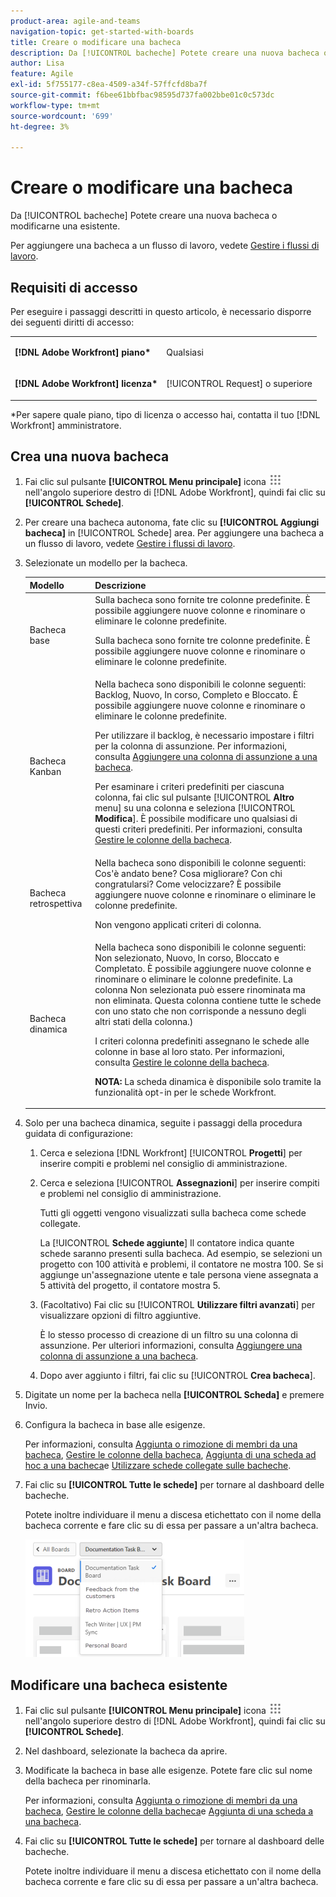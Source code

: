 ```yaml
---
product-area: agile-and-teams
navigation-topic: get-started-with-boards
title: Creare o modificare una bacheca
description: Da [!UICONTROL bacheche] Potete creare una nuova bacheca o modificarne una esistente.
author: Lisa
feature: Agile
exl-id: 5f755177-c8ea-4509-a34f-57ffcfd8ba7f
source-git-commit: f6bee61bbfbac98595d737fa002bbe01c0c573dc
workflow-type: tm+mt
source-wordcount: '699'
ht-degree: 3%

---
```


# Creare o modificare una bacheca

Da [!UICONTROL bacheche] Potete creare una nuova bacheca o modificarne una esistente.

Per aggiungere una bacheca a un flusso di lavoro, vedete [Gestire i flussi di lavoro](/help/quicksilver/agile/use-boards-agile-planning-tools/manage-collections.md).

## Requisiti di accesso

Per eseguire i passaggi descritti in questo articolo, è necessario disporre dei seguenti diritti di accesso:

<table style="table-layout:auto"> 
 <col> 
 <col> 
 <tbody> 
  <tr> 
   <td role="rowheader"><strong>[!DNL Adobe Workfront] piano*</strong></td> 
   <td> <p>Qualsiasi</p> </td> 
  </tr> 
  <tr> 
   <td role="rowheader"><strong>[!DNL Adobe Workfront] licenza*</strong></td> 
   <td> <p>[!UICONTROL Request] o superiore</p> </td> 
  </tr> 
 </tbody> 
</table>

&#42;Per sapere quale piano, tipo di licenza o accesso hai, contatta il tuo [!DNL Workfront] amministratore.

## Crea una nuova bacheca

1. Fai clic sul pulsante **[!UICONTROL Menu principale]** icona ![](assets/main-menu-icon.png) nell&#39;angolo superiore destro di [!DNL Adobe Workfront], quindi fai clic su **[!UICONTROL Schede]**.
1. Per creare una bacheca autonoma, fate clic su **[!UICONTROL Aggiungi bacheca]** in [!UICONTROL Schede] area. Per aggiungere una bacheca a un flusso di lavoro, vedete [Gestire i flussi di lavoro](/help/quicksilver/agile/use-boards-agile-planning-tools/manage-collections.md).

1. Selezionate un modello per la bacheca.

   | Modello | Descrizione |
   |---------|----------|
   | Bacheca base | Sulla bacheca sono fornite tre colonne predefinite. È possibile aggiungere nuove colonne e rinominare o eliminare le colonne predefinite. <p>Sulla bacheca sono fornite tre colonne predefinite. È possibile aggiungere nuove colonne e rinominare o eliminare le colonne predefinite. |
   | Bacheca Kanban | Nella bacheca sono disponibili le colonne seguenti: Backlog, Nuovo, In corso, Completo e Bloccato. È possibile aggiungere nuove colonne e rinominare o eliminare le colonne predefinite.<p>Per utilizzare il backlog, è necessario impostare i filtri per la colonna di assunzione. Per informazioni, consulta [Aggiungere una colonna di assunzione a una bacheca](/help/quicksilver/agile/use-boards-agile-planning-tools/add-intake-column-to-board.md). <p>Per esaminare i criteri predefiniti per ciascuna colonna, fai clic sul pulsante [!UICONTROL **Altro** menu] su una colonna e seleziona [!UICONTROL **Modifica**]. È possibile modificare uno qualsiasi di questi criteri predefiniti. Per informazioni, consulta [Gestire le colonne della bacheca](/help/quicksilver/agile/get-started-with-boards/manage-board-columns.md). |
   | Bacheca retrospettiva | Nella bacheca sono disponibili le colonne seguenti: Cos&#39;è andato bene? Cosa migliorare? Con chi congratularsi? Come velocizzare? È possibile aggiungere nuove colonne e rinominare o eliminare le colonne predefinite. <p>Non vengono applicati criteri di colonna. |
   | Bacheca dinamica | Nella bacheca sono disponibili le colonne seguenti: Non selezionato, Nuovo, In corso, Bloccato e Completato. È possibile aggiungere nuove colonne e rinominare o eliminare le colonne predefinite. La colonna Non selezionata può essere rinominata ma non eliminata. Questa colonna contiene tutte le schede con uno stato che non corrisponde a nessuno degli altri stati della colonna.) <p>I criteri colonna predefiniti assegnano le schede alle colonne in base al loro stato. Per informazioni, consulta [Gestire le colonne della bacheca](/help/quicksilver/agile/get-started-with-boards/manage-board-columns.md). <p>**NOTA:** La scheda dinamica è disponibile solo tramite la funzionalità opt-in per le schede Workfront. |

1. Solo per una bacheca dinamica, seguite i passaggi della procedura guidata di configurazione:

   1. Cerca e seleziona [!DNL Workfront] [!UICONTROL **Progetti**] per inserire compiti e problemi nel consiglio di amministrazione.
   1. Cerca e seleziona [!UICONTROL **Assegnazioni**] per inserire compiti e problemi nel consiglio di amministrazione.

      Tutti gli oggetti vengono visualizzati sulla bacheca come schede collegate.

      La [!UICONTROL **Schede aggiunte**] Il contatore indica quante schede saranno presenti sulla bacheca. Ad esempio, se selezioni un progetto con 100 attività e problemi, il contatore ne mostra 100. Se si aggiunge un&#39;assegnazione utente e tale persona viene assegnata a 5 attività del progetto, il contatore mostra 5.

   1. (Facoltativo) Fai clic su [!UICONTROL **Utilizzare filtri avanzati**] per visualizzare opzioni di filtro aggiuntive.

      È lo stesso processo di creazione di un filtro su una colonna di assunzione. Per ulteriori informazioni, consulta [Aggiungere una colonna di assunzione a una bacheca](/help/quicksilver/agile/use-boards-agile-planning-tools/add-intake-column-to-board.md).

   1. Dopo aver aggiunto i filtri, fai clic su [!UICONTROL **Crea bacheca**].

1. Digitate un nome per la bacheca nella **[!UICONTROL Scheda]** e premere Invio.
1. Configura la bacheca in base alle esigenze.

   Per informazioni, consulta [Aggiunta o rimozione di membri da una bacheca](../../agile/get-started-with-boards/add-members-to-board.md), [Gestire le colonne della bacheca](../../agile/get-started-with-boards/manage-board-columns.md), [Aggiunta di una scheda ad hoc a una bacheca](../../agile/get-started-with-boards/add-card-to-board.md)e [Utilizzare schede collegate sulle bacheche](/help/quicksilver/agile/get-started-with-boards/connected-cards.md).

1. Fai clic su **[!UICONTROL Tutte le schede]** per tornare al dashboard delle bacheche.

   Potete inoltre individuare il menu a discesa etichettato con il nome della bacheca corrente e fare clic su di essa per passare a un&#39;altra bacheca.

   ![Elenco delle bacheche](assets/boards-button-list-of-boards-350x188.png)

## Modificare una bacheca esistente

1. Fai clic sul pulsante **[!UICONTROL Menu principale]** icona ![](assets/main-menu-icon.png) nell&#39;angolo superiore destro di [!DNL Adobe Workfront], quindi fai clic su **[!UICONTROL Schede]**.
1. Nel dashboard, selezionate la bacheca da aprire.
1. Modificate la bacheca in base alle esigenze. Potete fare clic sul nome della bacheca per rinominarla.

   Per informazioni, consulta [Aggiunta o rimozione di membri da una bacheca](../../agile/get-started-with-boards/add-members-to-board.md), [Gestire le colonne della bacheca](../../agile/get-started-with-boards/manage-board-columns.md)e [Aggiunta di una scheda a una bacheca](../../agile/get-started-with-boards/add-card-to-board.md).

1. Fai clic su **[!UICONTROL Tutte le schede]** per tornare al dashboard delle bacheche.

   Potete inoltre individuare il menu a discesa etichettato con il nome della bacheca corrente e fare clic su di essa per passare a un&#39;altra bacheca.
